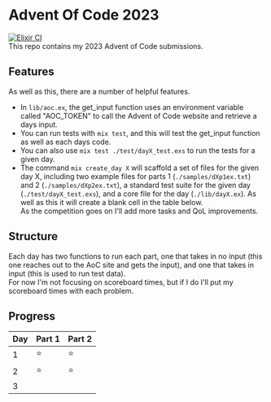 # Advent Of Code 2023
[![Elixir CI](https://github.com/bensonalec/Advent-of-Code-2023/actions/workflows/elixir.yml/badge.svg)](https://github.com/bensonalec/Advent-of-Code-2023/actions/workflows/elixir.yml)  
This repo contains my 2023 Advent of Code submissions.  
## Features
As well as this, there are a number of helpful features.  
- In `lib/aoc.ex`, the get_input function uses an environment variable called "AOC_TOKEN" to call the Advent of Code website and retrieve a days input.  
- You can run tests with `mix test`, and this will test the get_input function as well as each days code.  
- You can also use `mix test ./test/dayX_test.exs` to run the tests for a given day.  
- The command `mix create_day X` will scaffold a set of files for the given day X, including two example files for parts 1 (`./samples/dXp1ex.txt`) and 2 (`./samples/dXp2ex.txt`), a standard test suite for the given day (`./test/dayX_test.exs`), and a core file for the day (`./lib/dayX.ex`).  As well as this it will create a blank cell in the table below.  
As the competition goes on I'll add more tasks and QoL improvements.  
## Structure
Each day has two functions to run each part, one that takes in no input (this one reaches out to the AoC site and gets the input), and one that takes in input (this is used to run test data).  
For now I'm not focusing on scoreboard times, but if I do I'll put my scoreboard times with each problem.
## Progress
| Day      | Part 1 | Part 2 |
| ---------| -------| ------ |
| 1        | ⭐      |  ⭐   |
| 2        | ⭐      |  ⭐   |
| 3        |         |       |
      